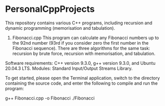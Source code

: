 # PersonalCppProjects
This repository contains various C++ programs, including recursion and dynamic programming (memorisation and tabulation).

1. Fibonacci.cpp
This program can calculate any Fibonacci numbers up to the 92nd number (93rd if you consider zero the first number in the Fibonacci sequence). There are three algorithms for the same task: recursion by brute force, recursion with memorisation, and tabulation.

Software requirements: C++ version 9.3.0, g++ version 9.3.0, and Ubuntu 20.04.3 LTS.
Modules: Standard Input/Output Streams Library.

To get started, please open the Terminal application, switch to the directory containing the source code, and enter the following to compile and run the program:

g++ Fibonacci.cpp -o Fibonacci
./Fibonacci
